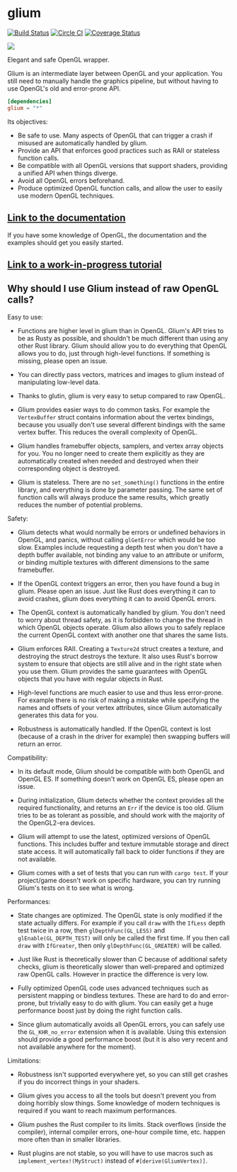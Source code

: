 # glium

[![Build Status](https://travis-ci.org/glium/glium.svg?branch=master)](https://travis-ci.org/glium/glium) [![Circle CI](https://circleci.com/gh/glium/glium/tree/master.svg?style=svg)](https://circleci.com/gh/glium/glium/tree/master) [![Coverage Status](https://coveralls.io/repos/tomaka/glium/badge.svg?branch=master&service=github)](https://coveralls.io/github/tomaka/glium?branch=master)

[![](http://meritbadge.herokuapp.com/glium)](https://crates.io/crates/glium)

Elegant and safe OpenGL wrapper.

Glium is an intermediate layer between OpenGL and your application. You still need to manually handle
the graphics pipeline, but without having to use OpenGL's old and error-prone API.

```toml
[dependencies]
glium = "*"
```

Its objectives:
 - Be safe to use. Many aspects of OpenGL that can trigger a crash if misused are automatically handled by glium.
 - Provide an API that enforces good practices such as RAII or stateless function calls.
 - Be compatible with all OpenGL versions that support shaders, providing a unified API when things diverge.
 - Avoid all OpenGL errors beforehand.
 - Produce optimized OpenGL function calls, and allow the user to easily use modern OpenGL techniques.

## [Link to the documentation](http://docs.rs/glium)

If you have some knowledge of OpenGL, the documentation and the examples should get you easily started.

## [Link to a work-in-progress tutorial](http://glium.github.io/glium/book)

## Why should I use Glium instead of raw OpenGL calls?

Easy to use:

 - Functions are higher level in glium than in OpenGL. Glium's API tries to be as Rusty as
   possible, and shouldn't be much different than using any other Rust library. Glium should
   allow you to do everything that OpenGL allows you to do, just through high-level
   functions. If something is missing, please open an issue.

 - You can directly pass vectors, matrices and images to glium instead of manipulating low-level
   data.

 - Thanks to glutin, glium is very easy to setup compared to raw OpenGL.

 - Glium provides easier ways to do common tasks. For example the `VertexBuffer` struct
   contains information about the vertex bindings, because you usually don't use several different
   bindings with the same vertex buffer. This reduces the overall complexity of OpenGL.

 - Glium handles framebuffer objects, samplers, and vertex array objects for you. You no longer
   need to create them explicitly as they are automatically created when needed and destroyed
   when their corresponding object is destroyed.

 - Glium is stateless. There are no `set_something()` functions in the entire library, and
   everything is done by parameter passing. The same set of function calls will always produce
   the same results, which greatly reduces the number of potential problems.

Safety:

 - Glium detects what would normally be errors or undefined behaviors in OpenGL, and panics,
   without calling `glGetError` which would be too slow. Examples include requesting a depth test
   when you don't have a depth buffer available, not binding any value to an attribute or uniform,
   or binding multiple textures with different dimensions to the same framebuffer.

 - If the OpenGL context triggers an error, then you have found a bug in glium. Please open
   an issue. Just like Rust does everything it can to avoid crashes, glium does everything
   it can to avoid OpenGL errors.

 - The OpenGL context is automatically handled by glium. You don't need to worry about thread
   safety, as it is forbidden to change the thread in which OpenGL objects operate. Glium also
   allows you to safely replace the current OpenGL context with another one that shares the same
   lists.

 - Glium enforces RAII. Creating a `Texture2d` struct creates a texture, and destroying the struct
   destroys the texture. It also uses Rust's borrow system to ensure that objects are still
   alive and in the right state when you use them. Glium provides the same guarantees with OpenGL
   objects that you have with regular objects in Rust.

 - High-level functions are much easier to use and thus less error-prone. For example there is
   no risk of making a mistake while specifying the names and offsets of your vertex attributes,
   since Glium automatically generates this data for you.

 - Robustness is automatically handled. If the OpenGL context is lost (because of a crash in the
   driver for example) then swapping buffers will return an error.

Compatibility:

 - In its default mode, Glium should be compatible with both OpenGL and OpenGL ES. If something
   doesn't work on OpenGL ES, please open an issue.

 - During initialization, Glium detects whether the context provides all the required
   functionality, and returns an `Err` if the device is too old. Glium tries to be as tolerant
   as possible, and should work with the majority of the OpenGL2-era devices.

 - Glium will attempt to use the latest, optimized versions of OpenGL functions. This includes
   buffer and texture immutable storage and direct state access. It will automatically fall back
   to older functions if they are not available.

 - Glium comes with a set of tests that you can run with `cargo test`. If your project/game
   doesn't work on specific hardware, you can try running Glium's tests on it to see what is wrong.

Performances:

 - State changes are optimized. The OpenGL state is only modified if the state actually differs.
   For example if you call `draw` with the `IfLess` depth test twice in a row, then
   `glDepthFunc(GL_LESS)` and `glEnable(GL_DEPTH_TEST)` will only be called the first time. If
   you then call `draw` with `IfGreater`, then only `glDepthFunc(GL_GREATER)` will be called.

 - Just like Rust is theoretically slower than C because of additional safety checks, glium is
   theoretically slower than well-prepared and optimized raw OpenGL calls. However in practice
   the difference is very low.

 - Fully optimized OpenGL code uses advanced techniques such as persistent mapping or bindless
   textures. These are hard to do and error-prone, but trivially easy to do with glium. You can
   easily get a huge performance boost just by doing the right function calls.

 - Since glium automatically avoids all OpenGL errors, you can safely use the `GL_KHR_no_error`
   extension when it is available. Using this extension should provide a good performance boost
   (but it is also very recent and not available anywhere for the moment).

Limitations:

 - Robustness isn't supported everywhere yet, so you can still get crashes if you do incorrect
   things in your shaders.

 - Glium gives you access to all the tools but doesn't prevent you from doing horribly slow
   things. Some knowledge of modern techniques is required if you want to reach maximum
   performances.

 - Glium pushes the Rust compiler to its limits. Stack overflows (inside the compiler),
   internal compiler errors, one-hour compile time, etc. happen more often than in smaller
   libraries.

 - Rust plugins are not stable, so you will have to use macros such as
   `implement_vertex!(MyStruct)` instead of `#[derive(GliumVertex)]`.
